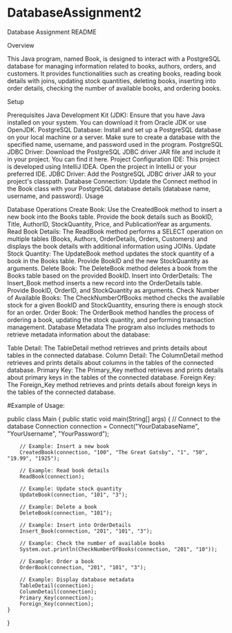 # DatabaseAssignment2
Database Assignment README

Overview

This Java program, named Book, is designed to interact with a PostgreSQL database for managing information related to books, authors, orders, and customers. It provides functionalities such as creating books, reading book details with joins, updating stock quantities, deleting books, inserting into order details, checking the number of available books, and ordering books.

Setup

Prerequisites
Java Development Kit (JDK): Ensure that you have Java installed on your system. You can download it from Oracle JDK or use OpenJDK.
PostgreSQL Database: Install and set up a PostgreSQL database on your local machine or a server. Make sure to create a database with the specified name, username, and password used in the program.
PostgreSQL JDBC Driver: Download the PostgreSQL JDBC driver JAR file and include it in your project. You can find it here.
Project Configuration
IDE: This project is developed using IntelliJ IDEA. Open the project in IntelliJ or your preferred IDE.
JDBC Driver: Add the PostgreSQL JDBC driver JAR to your project's classpath.
Database Connection: Update the Connect method in the Book class with your PostgreSQL database details (database name, username, and password).
Usage

Database Operations
Create Book:
Use the CreatedBook method to insert a new book into the Books table. Provide the book details such as BookID, Title, AuthorID, StockQuantity, Price, and PublicationYear as arguments.
Read Book Details:
The ReadBook method performs a SELECT operation on multiple tables (Books, Authors, OrderDetails, Orders, Customers) and displays the book details with additional information using JOINs.
Update Stock Quantity:
The UpdateBook method updates the stock quantity of a book in the Books table. Provide BookID and the new StockQuantity as arguments.
Delete Book:
The DeleteBook method deletes a book from the Books table based on the provided BookID.
Insert into OrderDetails:
The Insert_Book method inserts a new record into the OrderDetails table. Provide BookID, OrderID, and StockQuantity as arguments.
Check Number of Available Books:
The CheckNumberOfBooks method checks the available stock for a given BookID and StockQuantity, ensuring there is enough stock for an order.
Order Book:
The OrderBook method handles the process of ordering a book, updating the stock quantity, and performing transaction management.
Database Metadata
The program also includes methods to retrieve metadata information about the database:

Table Detail:
The TableDetail method retrieves and prints details about tables in the connected database.
Column Detail:
The ColumnDetail method retrieves and prints details about columns in the tables of the connected database.
Primary Key:
The Primary_Key method retrieves and prints details about primary keys in the tables of the connected database.
Foreign Key:
The Foreign_Key method retrieves and prints details about foreign keys in the tables of the connected database.

#Example of Usage:

public class Main {
public static void main(String[] args) {
// Connect to the database
Connection connection = Connect("YourDatabaseName", "YourUsername", "YourPassword");

        // Example: Insert a new book
        CreatedBook(connection, "100", "The Great Gatsby", "1", "50", "19.99", "1925");

        // Example: Read book details
        ReadBook(connection);

        // Example: Update stock quantity
        UpdateBook(connection, "101", "3");

        // Example: Delete a book
        DeleteBook(connection, "101");

        // Example: Insert into OrderDetails
        Insert_Book(connection, "201", "101", "3");

        // Example: Check the number of available books
        System.out.println(CheckNumberOfBooks(connection, "201", "10"));

        // Example: Order a book
        OrderBook(connection, "201", "101", "3");

        // Example: Display database metadata
        TableDetail(connection);
        ColumnDetail(connection);
        Primary_Key(connection);
        Foreign_Key(connection);
    }
}

